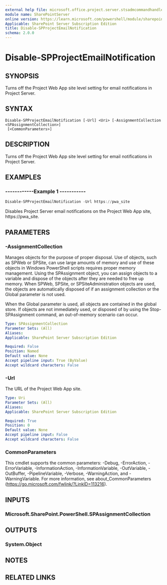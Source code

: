 ```yaml
---
external help file: microsoft.office.project.server.stsadmcommandhandler.dll-help.xml
module name: SharePointServer
online version: https://learn.microsoft.com/powershell/module/sharepoint-server/disable-spprojectemailnotification
Applicable: SharePoint Server Subscription Edition
title: Disable-SPProjectEmailNotification
schema: 2.0.0
---
```


# Disable-SPProjectEmailNotification

## SYNOPSIS
Turns off the Project Web App site level setting for email notifications in Project Server.

## SYNTAX

```
Disable-SPProjectEmailNotification [-Url] <Uri> [-AssignmentCollection <SPAssignmentCollection>]
 [<CommonParameters>]
```

## DESCRIPTION
Turns off the Project Web App site level setting for email notifications in Project Server.

## EXAMPLES

### ------------Example 1 -----------
```powershell
Disable-SPProjectEmailNotification -Url https://pwa_site
```

Disables Project Server email notifications on the Project Web App site, https://pwa_site.

## PARAMETERS

### -AssignmentCollection
Manages objects for the purpose of proper disposal. Use of objects, such as SPWeb or SPSite, can use large amounts of memory and use of these objects in Windows PowerShell scripts requires proper memory management. Using the SPAssignment object, you can assign objects to a variable and dispose of the objects after they are needed to free up memory. When SPWeb, SPSite, or SPSiteAdministration objects are used, the objects are automatically disposed of if an assignment collection or the Global parameter is not used.

When the Global parameter is used, all objects are contained in the global store. If objects are not immediately used, or disposed of by using the Stop-SPAssignment command, an out-of-memory scenario can occur.

```yaml
Type: SPAssignmentCollection
Parameter Sets: (All)
Aliases: 
Applicable: SharePoint Server Subscription Edition

Required: False
Position: Named
Default value: None
Accept pipeline input: True (ByValue)
Accept wildcard characters: False
```

### -Url
The URL of the Project Web App site.

```yaml
Type: Uri
Parameter Sets: (All)
Aliases: 
Applicable: SharePoint Server Subscription Edition

Required: True
Position: 0
Default value: None
Accept pipeline input: False
Accept wildcard characters: False
```

### CommonParameters
This cmdlet supports the common parameters: -Debug, -ErrorAction, -ErrorVariable, -InformationAction, -InformationVariable, -OutVariable, -OutBuffer, -PipelineVariable, -Verbose, -WarningAction, and -WarningVariable. For more information, see about_CommonParameters (https://go.microsoft.com/fwlink/?LinkID=113216).

## INPUTS

### Microsoft.SharePoint.PowerShell.SPAssignmentCollection

## OUTPUTS

### System.Object

## NOTES

## RELATED LINKS
